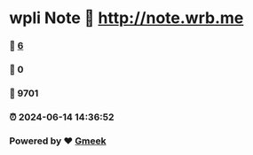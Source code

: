 # wpli Note :link: http://note.wrb.me 
### :page_facing_up: [6](http://note.wrb.me/tag.html) 
### :speech_balloon: 0 
### :hibiscus: 9701 
### :alarm_clock: 2024-06-14 14:36:52 
### Powered by :heart: [Gmeek](https://github.com/Meekdai/Gmeek)
